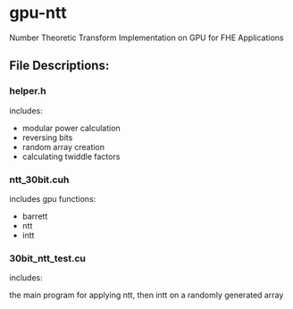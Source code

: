 # gpu-ntt
Number Theoretic Transform Implementation on GPU for FHE Applications



## File Descriptions:

### helper.h
includes:

- modular power calculation
- reversing bits
- random array creation
- calculating twiddle factors


### ntt_30bit.cuh
includes gpu functions:

- barrett
- ntt
- intt

### 30bit_ntt_test.cu
includes:

the main program for applying ntt, then intt on a randomly generated array

